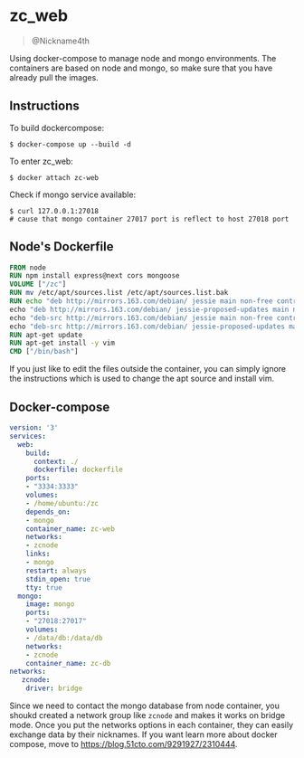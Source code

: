 # zc_web
>@Nickname4th

Using docker-compose to manage node and mongo environments. The containers are based on node and mongo, so make sure that you have already pull the images.
## Instructions
To build dockercompose:
```shell
$ docker-compose up --build -d
```
To enter zc_web:
```shell
$ docker attach zc-web
```
Check if mongo service available:
```shell
$ curl 127.0.0.1:27018
# cause that mongo container 27017 port is reflect to host 27018 port
```
## Node's Dockerfile
```dockerfile
FROM node
RUN npm install express@next cors mongoose
VOLUME ["/zc"]
RUN mv /etc/apt/sources.list /etc/apt/sources.list.bak
RUN echo "deb http://mirrors.163.com/debian/ jessie main non-free contrib" >/etc/apt/sources.list \
echo "deb http://mirrors.163.com/debian/ jessie-proposed-updates main non-free contrib" >>/etc/apt/sources.list \
echo "deb-src http://mirrors.163.com/debian/ jessie main non-free contrib" >>/etc/apt/sources.list \
echo "deb-src http://mirrors.163.com/debian/ jessie-proposed-updates main non-free contrib" >>/etc/apt/sources.list
RUN apt-get update
RUN apt-get install -y vim
CMD ["/bin/bash"]
```
If you just like to edit the files outside the container, you can simply ignore the instructions which is used to change the apt source and install vim.
## Docker-compose
```yml
version: '3'
services:
  web:
    build:
      context: ./
      dockerfile: dockerfile
    ports:
    - "3334:3333"
    volumes:
    - /home/ubuntu:/zc
    depends_on: 
    - mongo
    container_name: zc-web
    networks:
    - zcnode
    links:
    - mongo
    restart: always
    stdin_open: true
    tty: true
  mongo:
    image: mongo
    ports:
    - "27018:27017"
    volumes:
    - /data/db:/data/db
    networks:
    - zcnode
    container_name: zc-db
networks:
   zcnode:
    driver: bridge
```
Since we need to contact the mongo database from node container, you shoukd created a network group like `zcnode` and makes it works on bridge mode. Once you put the networks options in each container, they can easily exchange data by their nicknames.
If you want learn more about docker compose, move to https://blog.51cto.com/9291927/2310444.